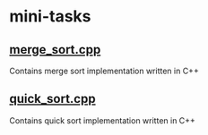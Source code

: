 # mini-tasks
## [merge_sort.cpp](https://github.com/e-hengirmen/mini-tasks/blob/master/merge_sort.cpp)
Contains merge sort implementation written in C++
## [quick_sort.cpp](https://github.com/e-hengirmen/mini-tasks/blob/master/quick_sort.cpp)
Contains quick sort implementation written in C++
